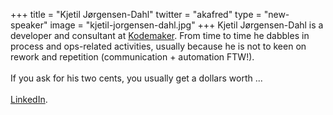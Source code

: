 +++
title = "Kjetil Jørgensen-Dahl"
twitter = "akafred"
type = "new-speaker"
image = "kjetil-jorgensen-dahl.jpg"
+++
Kjetil Jørgensen-Dahl is a developer and consultant at [Kodemaker](http://kodemaker.no/kjetil). From time to time he dabbles in process and ops-related activities, usually because he is not to keen on rework and repetition (communication + automation FTW!).<br><br>If you ask for his two cents, you usually get a dollars worth ...<br><br>[LinkedIn](http://linkedin.com/in/kjetiljd).